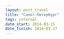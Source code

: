 ```yaml
---
layout: post_travel
title: "Санкт-Петербург"
tags: internal
date_start: 2014-03-15
date_finish: 2014-03-17
---
```

